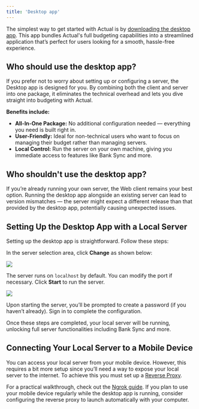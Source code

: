 ```yaml
---
title: 'Desktop app'
---
```


The simplest way to get started with Actual is by [downloading the desktop app](/src/pages/download.md). This app bundles Actual's full budgeting capabilities into a streamlined application that’s perfect for users looking for a smooth, hassle-free experience.

## Who should use the desktop app?

If you prefer not to worry about setting up or configuring a server, the Desktop app is designed for you. By combining both the client and server into one package, it eliminates the technical overhead and lets you dive straight into budgeting with Actual.

**Benefits include:**

- **All-In-One Package:** No additional configuration needed — everything you need is built right in.
- **User-Friendly:** Ideal for non-technical users who want to focus on managing their budget rather than managing servers.
- **Local Control:** Run the server on your own machine, giving you immediate access to features like Bank Sync and more.

## Who shouldn't use the desktop app?

If you’re already running your own server, the Web client remains your best option. Running the desktop app alongside an existing server can lead to version mismatches — the server might expect a different release than that provided by the desktop app, potentially causing unexpected issues.

## Setting Up the Desktop App with a Local Server

Setting up the desktop app is straightforward. Follow these steps:

In the server selection area, click **Change** as shown below:

![](/img/install/change-server.png)
<br />

The server runs on `localhost` by default. You can modify the port if necessary. Click **Start** to run the server.


![](/img/install/configure-server.png)
<br />

Upon starting the server, you’ll be prompted to create a password (if you haven’t already). Sign in to complete the configuration.

Once these steps are completed, your local server will be running, unlocking full server functionalities including Bank Sync and more.

## Connecting Your Local Server to a Mobile Device

You can access your local server from your mobile device. However, this requires a bit more setup since you’ll need a way to expose your local server to the internet. To achieve this you must set up a [Reverse Proxy](../config/reverse-proxies.md).

For a practical walkthrough, check out the [Ngrok guide](../config/reverse-proxies.md#ngrok). If you plan to use your mobile device regularly while the desktop app is running, consider configuring the reverse proxy to launch automatically with your computer.
